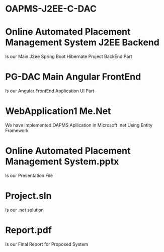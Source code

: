 # OAPMS-J2EE-C-DAC
# Online Automated Placement Management System J2EE Backend
Is our Main J2ee Spring Boot Hibernate Project BackEnd Part

# PG-DAC Main Angular FrontEnd
Is our Angular FrontEnd Application UI Part

# WebApplication1 Me.Net
We have implemented OAPMS Apllication in Microsoft .net Using Entity Framework

# Online Automated Placement Management System.pptx
Is our Presentation File

# Project.sln
Is our .net solution

# Report.pdf
Is our Final Report for Proposed System
